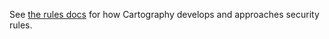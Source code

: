 See [the rules docs](https://cartography-cncf.github.io/cartography/usage/rules.html) for how Cartography develops and approaches security rules.
